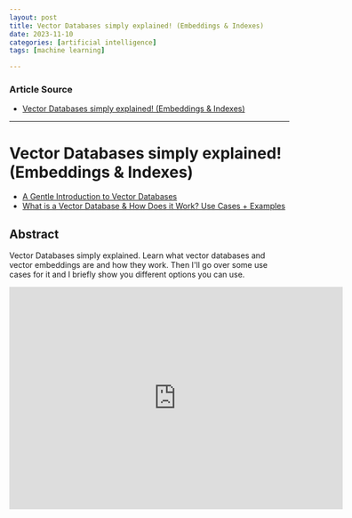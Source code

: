 ```yaml
---
layout: post
title: Vector Databases simply explained! (Embeddings & Indexes)  
date: 2023-11-10
categories: [artificial intelligence]
tags: [machine learning]

---
```


### Article Source

* [Vector Databases simply explained! (Embeddings & Indexes)](https://www.youtube.com/watch?v=dN0lsF2cvm4)

---

# Vector Databases simply explained! (Embeddings & Indexes)

* [A Gentle Introduction to Vector Databases](https://frankzliu.com/blog/a-gentle-introduction-to-vector-databases)
* [What is a Vector Database & How Does it Work? Use Cases + Examples](https://www.pinecone.io/learn/vector-database/)


## Abstract

Vector Databases simply explained. Learn what vector databases and vector embeddings are and how they work. Then I'll go over some use cases for it and I briefly show you different options you can use.


<iframe width="600" height="400" src="https://www.youtube.com/embed/dN0lsF2cvm4?si=FdTkXcABLtl80fY0" title="YouTube video player" frameborder="0" allow="accelerometer; autoplay; clipboard-write; encrypted-media; gyroscope; picture-in-picture; web-share" allowfullscreen></iframe>
